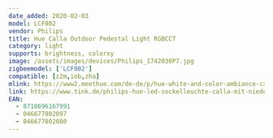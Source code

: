 ```yaml
---
date_added: 2020-02-03
model: LCF002
vendor: Philips
title: Hue Calla Outdoor Pedestal Light RGBCCT
category: light
supports: brightness, colorxy
image: /assets/images/devices/Philips_1742030P7.jpg
zigbeemodel: ['LCF002']
compatible: [z2m,iob,zha]
mlink: https://www2.meethue.com/de-de/p/hue-white-and-color-ambiance-calla-ausen-sockelleuchte/1742030P7
link: https://www.tink.de/philips-hue-led-sockelleuchte-calla-mit-niedervolt-system-inkl-netzteil
EAN: 
  - 8718696167991
  - 046677802097
  - 046677802080
---
```


